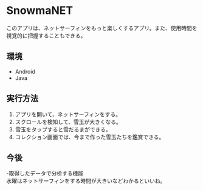 # SnowmaNET

このアプリは、ネットサーフィンをもっと楽しくするアプリ。また、使用時間を視覚的に把握することもできる。

## 環境
- Android
- Java


## 実行方法
1. アプリを開いて、ネットサーフィンをする。
2. スクロールを検知して、雪玉が大きくなる。
3. 雪玉をタップすると雪だるまができる。
4. コレクション画面では、今まで作った雪玉たちを鑑賞できる。

## 今後
-取得したデータで分析する機能  
水曜はネットサーフィンをする時間が大きいなどわかるといいね。
